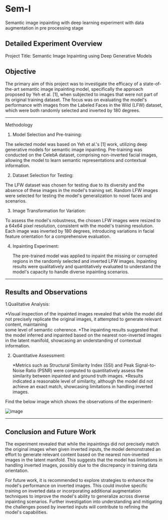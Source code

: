 # Sem-I
Semantic image inpainting with deep learning experiment with data augmentation in pre processing stage 


Detailed Experiment Overview
--------------------------------------------------

Project Title: Semantic Image Inpainting using Deep Generative Models


Objective
------------
  The primary aim of this project was to investigate the efficacy of a state-of-the-art semantic image inpainting model, specifically the approach proposed by Yeh et al. [1], when          subjected to images that were not part of its original training dataset. The focus was on evaluating the model's performance with images from the Labeled Faces in the Wild (LFW)          dataset, which were both randomly selected and inverted by 180 degrees.

----------------------------------------------

Methodology

1. Model Selection and Pre-training:

  The selected model was based on Yeh et al.'s [1] work, utilizing deep generative models for semantic image inpainting.
  Pre-training was conducted on the CelebA dataset, comprising non-inverted facial images, allowing the model to learn semantic representations and contextual information.
        
2. Dataset Selection for Testing:

  The LFW dataset was chosen for testing due to its diversity and the absence of these images in the model's training set.
  Random LFW images were selected for testing the model's generalization to novel faces and scenarios.

      
3. Image Transformation for Variation:

  To assess the model's robustness, the chosen LFW images were resized to a 64x64 pixel resolution, consistent with the model's training resolution.
  Each image was inverted by 180 degrees, introducing variations in facial feature orientation for a comprehensive evaluation.
        
4. Inpainting Experiment:

   The pre-trained model was applied to inpaint the missing or corrupted regions in the randomly selected and inverted LFW images.
   Inpainting results were qualitatively and quantitatively evaluated to understand the model's capacity to handle diverse inpainting scenarios.
------------------------------------------------------------------------------------------

Results and Observations
-----------------------------
1.Qualitative Analysis:

  *Visual inspection of the inpainted images revealed that while the model did not precisely replicate the original images, it attempted to generate relevant content, maintaining        
   some level of semantic coherence.
  *The inpainting results suggested that the model inferred and inpainted based on the nearest non-inverted images in the latent manifold, showcasing an understanding of contextual          information.
  
2. Quantitative Assessment:

     *Metrics such as Structural Similarity Index (SSI) and Peak Signal-to-Noise Ratio (PSNR) were computed to quantitatively assess the similarity between inpainted and ground truth           images.
     *Results indicated a reasonable level of similarity, although the model did not achieve an exact match, showcasing limitations in handling inverted images.

Find the below image which shows the observations of the experiment-

![image](https://github.com/meghanareddy10/Sem-I/assets/124005410/7826ac21-02a5-4578-af20-a53fad8ed810)


--------------------------------------------------------------------------------------------
Conclusion and Future Work
----------------------------------

The experiment revealed that while the inpaintings did not precisely match the original images when given inverted inputs, the model demonstrated an effort to generate relevant content based on the nearest non-inverted images in the latent manifold. This suggests that the model has limitations in handling inverted images, possibly due to the discrepancy in training data orientation.

For future work, it is recommended to explore strategies to enhance the model's performance on inverted images. This could involve specific training on inverted data or incorporating additional augmentation techniques to improve the model's ability to generalize across diverse inpainting scenarios. Further investigation into understanding and mitigating the challenges posed by inverted inputs will contribute to refining the model's capabilities.
